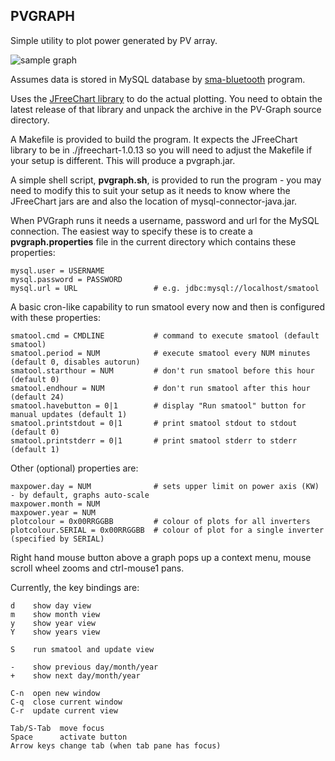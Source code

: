 
PVGRAPH
-------

Simple utility to plot power generated by PV array.

![sample graph](https://github.com/downloads/smartavionics/PV-Graph/20110208.png)

Assumes data is stored in MySQL database by [sma-bluetooth](http://code.google.com/p/sma-bluetooth/) program.

Uses the [JFreeChart library](http://www.jfree.org/jfreechart/) to do the actual plotting. You need to obtain
the latest release of that library and unpack the archive in the PV-Graph source directory.

A Makefile is provided to build the program. It expects the JFreeChart library to be in ./jfreechart-1.0.13 so
you will need to adjust the Makefile if your setup is different. This will produce a pvgraph.jar.
  
A simple shell script, **pvgraph.sh**, is provided to run the program - you may need to modify this to suit your setup as it
needs to know where the JFreeChart jars are and also the location of mysql-connector-java.jar.

When PVGraph runs it needs a username, password and url for the MySQL connection. The easiest way to specify these
is to create a **pvgraph.properties** file in the current directory which contains these properties:

    mysql.user = USERNAME
    mysql.password = PASSWORD
    mysql.url = URL                 # e.g. jdbc:mysql://localhost/smatool
    
A basic cron-like capability to run smatool every now and then is configured with these properties:
    
    smatool.cmd = CMDLINE           # command to execute smatool (default smatool)
    smatool.period = NUM            # execute smatool every NUM minutes (default 0, disables autorun)
    smatool.starthour = NUM         # don't run smatool before this hour (default 0)
    smatool.endhour = NUM           # don't run smatool after this hour (default 24)
    smatool.havebutton = 0|1        # display "Run smatool" button for manual updates (default 1)
    smatool.printstdout = 0|1       # print smatool stdout to stdout (default 0)
    smatool.printstderr = 0|1       # print smatool stderr to stderr (default 1)

Other (optional) properties are:

    maxpower.day = NUM              # sets upper limit on power axis (KW) - by default, graphs auto-scale
    maxpower.month = NUM
    maxpower.year = NUM
    plotcolour = 0x00RRGGBB         # colour of plots for all inverters
    plotcolour.SERIAL = 0x00RRGGBB  # colour of plot for a single inverter (specified by SERIAL)
    
Right hand mouse button above a graph pops up a context menu, mouse scroll wheel zooms and ctrl-mouse1 pans.

Currently, the key bindings are:

    d    show day view
    m    show month view
    y    show year view
    Y    show years view

    S    run smatool and update view

    -    show previous day/month/year
    +    show next day/month/year

    C-n  open new window
    C-q  close current window
    C-r  update current view

    Tab/S-Tab  move focus
    Space      activate button
    Arrow keys change tab (when tab pane has focus)


